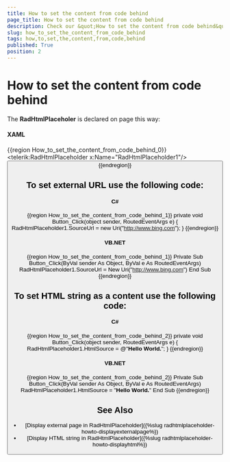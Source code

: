 ```yaml
---
title: How to set the content from code behind
page_title: How to set the content from code behind
description: Check our &quot;How to set the content from code behind&quot; documentation article for the RadHtmlPlaceholder WPF control.
slug: how_to_set_the_content_from_code_behind
tags: how,to,set,the,content,from,code,behind
published: True
position: 2
---
```


# How to set the content from code behind

The __RadHtmlPlaceholer__ is declared on page this way:	  

#### __XAML__
{{region How_to_set_the_content_from_code_behind_0}}
	<UserControl x:Class="RadHtmlPlaceholderDemo.Page"
	    xmlns="http://schemas.microsoft.com/winfx/2006/xaml/presentation"
	    xmlns:x="http://schemas.microsoft.com/winfx/2006/xaml"
	    xmlns:telerik="http://schemas.telerik.com/2008/xaml/presentation"
	    Width="700" Height="480"
	    >
	 <Grid x:Name="LayoutRoot" Background="White">
	  <Border BorderBrush="Black" BorderThickness="1">
	   <telerik:RadHtmlPlaceholder x:Name="RadHtmlPlaceholder1"/>
	   <Button Content="Set Content" Click="Button_Click" />
	  </Border>
	 </Grid>
	</UserControl>
{{endregion}}

## To set external URL use the following code:

#### __C#__
{{region How_to_set_the_content_from_code_behind_1}}
    private void Button_Click(object sender, RoutedEventArgs e)
    {
        RadHtmlPlaceholder1.SourceUrl = new Uri("http://www.bing.com");
    }
{{endregion}}

#### __VB.NET__
{{region How_to_set_the_content_from_code_behind_1}}
    Private Sub Button_Click(ByVal sender As Object, ByVal e As RoutedEventArgs)
        RadHtmlPlaceholder1.SourceUrl = New Uri("http://www.bing.com")
    End Sub
{{endregion}}

## To set HTML string as a content use the following code:

#### __C#__  
{{region How_to_set_the_content_from_code_behind_2}}
    private void Button_Click(object sender, RoutedEventArgs e)
    {
        RadHtmlPlaceholder1.HtmlSource = @"<b>Hello World.</b>";
    }
{{endregion}}

#### __VB.NET__  
{{region How_to_set_the_content_from_code_behind_2}}
    Private Sub Button_Click(ByVal sender As Object, ByVal e As RoutedEventArgs)
        RadHtmlPlaceholder1.HtmlSource = "<b>Hello World.</b>"
    End Sub
{{endregion}}

## See Also  
 * [Display external page in RadHtmlPlaceholder]({%slug radhtmlplaceholder-howto-displayexternalpage%})
 * [Display HTML string in RadHtmlPlaceholder]({%slug radhtmlplaceholder-howto-displayhtml%})